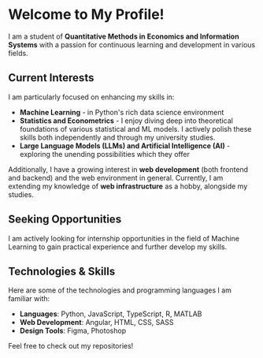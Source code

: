 # Welcome to My Profile!

I am a student of **Quantitative Methods in Economics and Information Systems** with a passion for continuous learning and development in various fields. 

## Current Interests
I am particularly focused on enhancing my skills in:
- **Machine Learning**  - in Python's rich data science environment
- **Statistics and Econometrics** - I enjoy diving deep into theoretical foundations of various statistical and ML models. I actively polish these skills both independently and through my university studies.
- **Large Language Models (LLMs) and Artificial Intelligence (AI)** - exploring the unending possibilities which they offer

Additionally, I have a growing interest in **web development** (both frontend and backend) and the web environment in general. Currently, I am extending my knowledge of **web infrastructure** as a hobby, alongside my studies.

## Seeking Opportunities
I am actively looking for internship opportunities in the field of Machine Learning to gain practical experience and further develop my skills.

## Technologies & Skills
Here are some of the technologies and programming languages I am familiar with:
- **Languages**: Python, JavaScript, TypeScript, R, MATLAB
- **Web Development**: Angular, HTML, CSS, SASS
- **Design Tools**: Figma, Photoshop

Feel free to check out my repositories!
